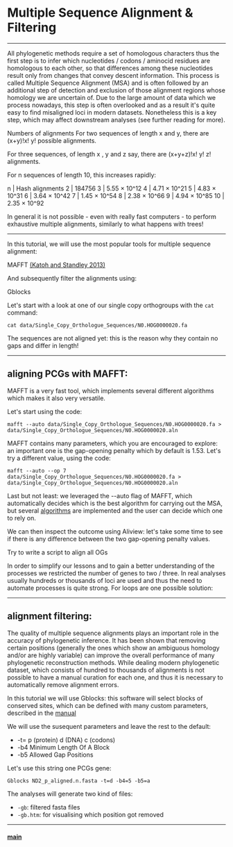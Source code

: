 # Multiple Sequence Alignment & Filtering


---

All phylogenetic methods require a set of homologous characters thus the first step is to infer which nucleotides / codons / aminocid residues are homologous to each other, so that differences among these nucleotides result only from changes that convey descent information. This process is called  Multiple Sequence Alignment (MSA) and is often followed by an additional step of detection and exclusion of those alignment regions whose homology we are uncertain of.
Due to the large amount of data which we process nowadays, this step is often overlooked and as a result it's quite easy to find misaligned loci in modern datasets. Nonetheless this is a key step, which may affect downstream analyses (see further reading for more).


Numbers of alignments For two sequences of length x and y, there are (x+y)!x! y! possible alignments. 

For three sequences, of length x , y and z say, there are (x+y+z)!x! y! z! alignments. 

For n sequences of length 10, this increases rapidly: 

n |	Hash alignments 
2 |	184756 
3 |	5.55 × 10^12 
4 |	4.71 × 10^21 
5 |	4.83 × 10^31 
6 |	3.64 × 10^42 
7 |	1.45 × 10^54 
8 |	2.38 × 10^66 
9 |	4.94 × 10^85 
10 |	2.35 × 10^92 


In general it is not possible - even with really fast computers - to perform exhaustive  multiple alignments, similarly to what happens with trees!


---


In this tutorial, we will use the most popular tools for multiple sequence alignment:

MAFFT [(Katoh and Standley 2013)](https://academic.oup.com/mbe/article/30/4/772/1073398)

And subsequently filter the alignments using: 

Gblocks


Let's start with a look at one of our single copy orthogroups with the ```cat``` command:

```
cat data/Single_Copy_Orthologue_Sequences/N0.HOG0000020.fa
```


The sequences are not aligned yet: this is the reason why they contain no gaps and differ in length!


---


## aligning PCGs with MAFFT:

MAFFT is a very fast tool, which implements several different algorithms which makes it also very versatile.

Let's start using the code:

```
mafft --auto data/Single_Copy_Orthologue_Sequences/N0.HOG0000020.fa > data/Single_Copy_Orthologue_Sequences/N0.HOG0000020.aln
```

MAFFT contains many parameters, which you are encouraged to explore: an important one is the gap-opening penalty which by default is 1.53. Let's try a different value, using the code:

```
mafft --auto --op 7 data/Single_Copy_Orthologue_Sequences/N0.HOG0000020.fa > data/Single_Copy_Orthologue_Sequences/N0.HOG0000020.aln
```

Last but not least: we leveraged the --auto flag of MAFFT, which automatically decides which is the best algorithm for carrying out the MSA, but several [algorithms](https://mafft.cbrc.jp/alignment/software/algorithms/algorithms.html) are implemented and the user can decide which one to rely on.


We can then inspect the outcome using Aliview: let's take some time to see if there is any difference between the two gap-opening penalty values.


Try to write a script to align all OGs

In order to simplify our lessons and to gain a better understanding of the processes we restricted the number of genes to two / three. In real analyses usually hundreds or thousands of loci are used and thus the need to automate processes is quite strong. For loops are one possible solution:


---


## alignment filtering:

The quality of multiple sequence alignments plays an important role in the accuracy of phylogenetic inference. It has been shown that removing certain positions (generally the ones which show an ambiguous homology and/or are highly variable) can improve the overall performance of many phylogenetic reconstruction methods. 
While dealing modern phylogenetic dataset, which consists of hundred to thousands of alignments is not possible to have a manual curation for each one, and thus it is necessary to automatically remove alignment errors.

In this tutorial we will use Gblocks:  this software will select blocks of conserved sites, which can be defined with many custom parameters, described in the [manual](http://molevol.cmima.csic.es/castresana/Gblocks/Gblocks_documentation.html)

We will use the susequent parameters and leave the rest to the default:

* -t= p (protein) d (DNA) c (codons) 
* -b4 Minimum Length Of A Block
* -b5 Allowed Gap Positions

Let's use this string one PCGs gene:

```
Gblocks ND2_p_aligned.n.fasta -t=d -b4=5 -b5=a
```


The analyses will generate two kind of files:

* ```-gb```: filtered fasta files 
* ```-gb.htm```: for visualising which position got removed


---


#### [main](https://github.com/for-giobbe/MP25)